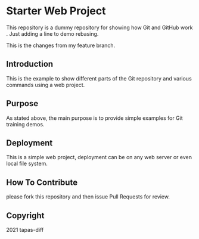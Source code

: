 # Starter Web Project

This repository is a dummy repository for showing how Git and GitHub work . Just adding a line to demo rebasing.

This is the changes from my feature branch.

## Introduction

This is the example to show different parts of the Git repository and various commands using a web project.

## Purpose

As stated above, the main purpose is to provide simple examples for Git training demos.
## Deployment

This is a simple web project, deployment can be on any web server or even local file system.

## How To Contribute

please fork this repository and then issue Pull Requests for review.

## Copyright

2021 tapas-diff
